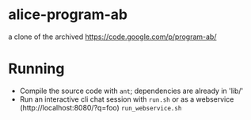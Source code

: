 # alice-program-ab
a clone of the archived https://code.google.com/p/program-ab/

# Running
* Compile the source code with `ant`; dependencies are already in 'lib/'
* Run an interactive cli chat session with `run.sh` or as a webservice (http://localhost:8080/?q=foo) `run_webservice.sh`
